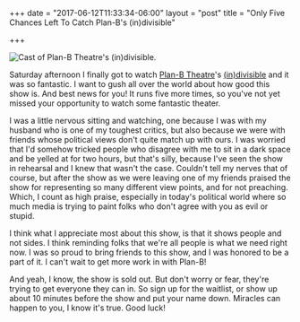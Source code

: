 +++
date = "2017-06-12T11:33:34-06:00"
layout = "post"
title = "Only Five Chances Left To Catch Plan-B's (in)divisible"

+++

![Cast of Plan-B Theatre's (in)divisible.](/images/indivisible.jpg)

Saturday afternoon I finally got to watch [Plan-B Theatre](http://planbtheatre.org/)'s [(in)divisible](http://planbtheatre.org/indivisible/) and it was so fantastic. I want to gush all over the world about how good this show is. And best news for you! It runs five more times, so you've not yet missed your opportunity to watch some fantastic theater.

I was a little nervous sitting and watching, one because I was with my husband who is one of my toughest critics, but also because we were with friends whose political views don't quite match up with ours. I was worried that I'd somehow tricked people who disagree with me to sit in a dark space and be yelled at for two hours, but that's silly, because I've seen the show in rehearsal and I knew that wasn't the case. Couldn't tell my nerves that of course, but after the show as we were leaving one of my friends praised the show for representing so many different view points, and for not preaching. Which, I count as high praise, especially in today's political world where so much media is trying to paint folks who don't agree with you as evil or stupid.

I think what I appreciate most about this show, is that it shows people and not sides. I think reminding folks that we're all people is what we need right now. I was so proud to bring friends to this show, and I was honored to be a part of it. I can't wait to get more work in with Plan-B!

And yeah, I know, the show is sold out. But don't worry or fear, they're trying to get everyone they can in. So sign up for the waitlist, or show up about 10 minutes before the show and put your name down. Miracles can happen to you, I know it's true. Good luck!
